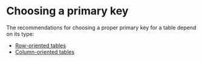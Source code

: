 # Choosing a primary key

The recommendations for choosing a proper primary key for a table depend on its type:

- [Row-oriented tables](row-oriented.md)
- [Column-oriented tables](column-oriented.md)